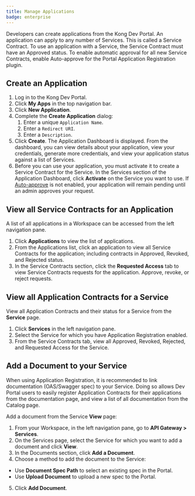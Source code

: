 ```yaml
---
title: Manage Applications
badge: enterprise
---
```


Developers can create applications from the Kong Dev Portal. An application can apply to any number of Services. This is called a Service Contract. To use an application with a Service, the Service Contract must have an Approved status. To enable automatic approval for all new Service Contracts, enable Auto-approve for the Portal Application Registration plugin.

## Create an Application

1. Log in to the Kong Dev Portal.
2. Click **My Apps** in the top navigation bar.
3. Click **New Application**.
4. Complete the **Create Application** dialog:
    1. Enter a unique `Application Name`.
    2. Enter a `Redirect URI`.
    3. Enter a `Description`.
5. Click **Create**. The Application Dashboard is displayed. From the
dashboard, you can view details about your application, view your credentials,
generate more credentials, and view your application status against a list of
Services.
6. Before you can use your application, you must activate it to create a Service
Contract for the Service. In the Services section of the Application Dashboard,
click **Activate** on the Service you want to use. If [Auto-approve](/gateway/{{page.release}}/kong-enterprise/dev-portal/applications/enable-application-registration##aa) is not
enabled, your application will remain pending until an admin approves your
request.

## View all Service Contracts for an Application

A list of all applications in a Workspace can be accessed from the left navigation pane.

1. Click **Applications** to view the list of applications.
2. From the Applications list, click an application to view all Service Contracts for the application; including contracts in Approved, Revoked, and Rejected status.
3. In the Service Contracts section, click the **Requested Access** tab to view Service Contracts requests for the application. Approve, revoke, or reject
requests.

## View all Application Contracts for a Service

View all Application Contracts and their status for a Service from the
**Service** page.

1. Click **Services** in the left navigation pane.
2. Select the Service for which you have Application Registration enabled.
3. From the Service Contracts tab, view all Approved, Revoked, Rejected, and Requested Access for the Service.

## Add a Document to your Service
When using Application Registration, it is recommended to link documentation
(OAS/Swagger spec) to your Service. Doing so allows Dev Portal users to easily
register Application Contracts for their applications from the documentation
page, and view a list of all documentation from the Catalog page.

Add a document from the Service **View** page:
1. From your Workspace, in the left navigation pane, go to **API Gateway > Services**.
2. On the Services page, select the Service for which you want to add a document and click **View**.
3. In the Documents section, click **Add a Document**.
4. Choose a method to add the document to the Service:
  - Use **Document Spec Path** to select an existing spec in the Portal.
  - Use **Upload Document** to upload a new spec to the Portal.
5. Click **Add Document**.
